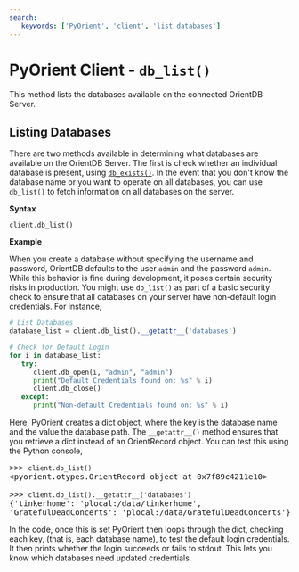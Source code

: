 ```yaml
---
search:
   keywords: ['PyOrient', 'client', 'list databases']
---
```


# PyOrient Client - `db_list()`

This method lists the databases available on the connected OrientDB Server.


## Listing Databases

There are two methods available in determining what databases are available on the OrientDB Server.  The first is check whether an individual database is present, using [`db_exists()`](PyOrient-Client-DB-Exists.md).  In the event that you don't know the database name or you want to operate on all databases, you can use `db_list()` to fetch information on all databases on the server.


**Syntax**

```
client.db_list()
```

**Example**

When you create a database without specifying the username and password, OrientDB defaults to the user `admin` and the password `admin`.  While this behavior is fine during development, it poses certain security risks in production.  You might use `db_list()` as part of a basic security check to ensure that all databases on your server have non-default login credentials.  For instance, 


```py
# List Databases
database_list = client.db_list().__getattr__('databases')

# Check for Default Login
for i in database_list:
   try:
      client.db_open(i, "admin", "admin")
      print("Default Credentials found on: %s" % i)
      client.db_close()
   except:
      print("Non-default Credentials found on: %s" % i)
```

Here, PyOrient creates a dict object, where the key is the database name and the value the database path.  The `__getattr__()` method ensures that you retrieve a dict instead of an OrientRecord object.  You can test this using the Python console,

<pre>
>>> <code class="lang-py userinput">client.db_list()</code>
&lt;pyorient.otypes.OrientRecord object at 0x7f89c4211e10&gt;

>>> <code class="lang-py userinput">client.db_list().__getattr__('databases')</code>
{'tinkerhome': 'plocal:/data/tinkerhome',
'GratefulDeadConcerts': 'plocal:/data/GratefulDeadConcerts'}
</pre>

In the code, once this is set PyOrient then loops through the dict, checking each key, (that is, each database name), to test the default login credentials.  It then prints whether the login succeeds or fails to stdout.  This lets you know which databases need updated credentials.


